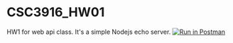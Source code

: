 # CSC3916_HW01
HW1 for web api class. It's a simple Nodejs echo server. 
[![Run in Postman](https://run.pstmn.io/button.svg)](https://app.getpostman.com/run-collection/fb6afbee1af224212ff9#?env%5BCSC3916_HW1%5D=W3sia2V5IjoiZWNob19ib2R5IiwidmFsdWUiOiJIZWxsbyBXb3JsZCIsImVuYWJsZWQiOnRydWV9LHsia2V5IjoiJGVjaG9fYm9keSIsInZhbHVlIjoiIiwiZW5hYmxlZCI6dHJ1ZX1d)